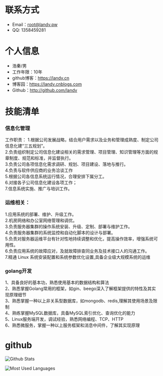 
# 联系方式
- Email：root@landv.pw
- QQ:       1358459281

# 个人信息

 - 浩秦/男
 - 工作年限：10年
- github博客：https://landv.cn
- 博客园：https://landv.cnblogs.com
 - Github：http://github.com/landv

    
# 技能清单
### 信息化管理
工作职责：
1.根据公司发展战略，结合用户需求以及业务和管理成熟度、制定公司信息化建“三五规划”。  
2.负责组织制定公司信息化建设相关的需求管理、项目管理、知识管理等方面的规章制度、规范和标准，并监督执行。  
3.负责公司各项信息化需求调研、规划、项目建设、落地与推行。  
4.负责与软件供应商的业务洽谈工作  
5.根据公司各信息系统运行情况，合理安排下属分工。  
6.对接各子公司信息化建设各项工作；  
7.信息系统实施、推广与培训工作。  
### 运维相关：  
1.应用系统的部署、维护、升级工作。  
2.机房网络和办公室网络管理和调优。  
3.负责服务器集群的操作系统安装、升级、定制、部署与维护工作。  
4.负责服务器集群的系统监控和自动化脚本的设计与部署。  
5.负责对服务器运维平台有针对性地持续调整和优化，提高操作效率，增强系统可用性。  
6.负责应用系统的故障应对，及就故障排查同业务及技术接口人的沟通工作。  
7.精通 Linux 系统安装配置和系统参数优化设置,具备企业级大规模系统的运维  
### golang开发    
1、具备良好的基本功，熟悉使用基本的数据结构和算法  
2、熟悉掌握Golang常用的框架，如gin、beego深入了解框架提供的特性及其实现原理细节   
3、熟悉掌握一种以上非关系型数据库，如mongodb、redis,理解其使用场景及限制   
4、熟练掌握MySQL数据库，具备MySQL索引优化、查询优化的能力   
5、Linux服务端开发，调试经验，熟悉网络编程、TCP、HTTP   
6、熟悉微服务，掌握一种以上服务框架和消息中间件，了解其实现原理  
 
# github 

![Github Stats](https://github-readme-stats.vercel.app/api?username=landv&show_icons=true&theme=dark)

![Most Used Languages](https://github-readme-stats.vercel.app/api/top-langs/?username=landv&theme=dark)
      
      
